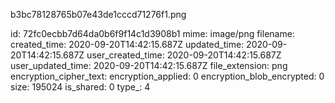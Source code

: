b3bc78128765b07e43de1cccd71276f1.png

id: 72fc0ecbb7d64da0b6f9f14c1d3908b1
mime: image/png
filename: 
created_time: 2020-09-20T14:42:15.687Z
updated_time: 2020-09-20T14:42:15.687Z
user_created_time: 2020-09-20T14:42:15.687Z
user_updated_time: 2020-09-20T14:42:15.687Z
file_extension: png
encryption_cipher_text: 
encryption_applied: 0
encryption_blob_encrypted: 0
size: 195024
is_shared: 0
type_: 4
